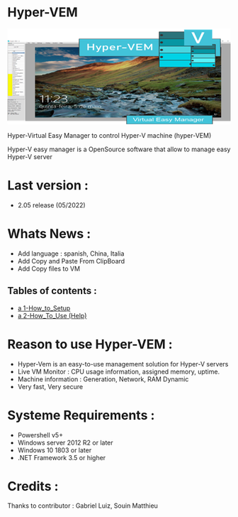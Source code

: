 # Hyper-VEM 

![Menu](pictures/hyepr-vem-logo-github.png "Logo")

Hyper-Virtual Easy Manager to control Hyper-V machine (hyper-VEM)

Hyper-V easy manager is a OpenSource software that allow to manage easy Hyper-V server


# Last version : 
* 2.05 release (05/2022)

# Whats News :
* Add language : spanish, China, Italia
* Add Copy and Paste From ClipBoard
* Add Copy files to VM

## Tables of contents : 

* [a 1-How_to_Setup](Setup-Readme.md)
* [a 2-How_To_Use (Help)](How-TO-USE.md)

# Reason to use Hyper-VEM :

* Hyper-Vem is an easy-to-use management solution for Hyper-V servers
* Live VM Monitor : CPU usage information, assigned memory, uptime. 
* Machine information : Generation, Network, RAM Dynamic
* Very fast, Very secure


# Systeme Requirements :

* Powershell v5+
* Windows server 2012 R2 or later
* Windows 10 1803 or later
* .NET Framework 3.5 or higher

# Credits : 

Thanks to contributor : Gabriel Luiz, Souin Matthieu

